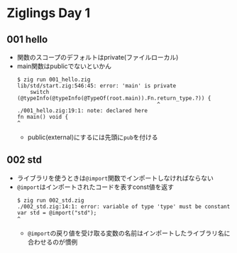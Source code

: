 # Ziglings Day 1

## 001 hello

* 関数のスコープのデフォルトはprivate(ファイルローカル)
* main関数はpublicでないといかん
  ```shell
  $ zig run 001_hello.zig
  lib/std/start.zig:546:45: error: 'main' is private
      switch (@typeInfo(@typeInfo(@TypeOf(root.main)).Fn.return_type.?)) {
                                              ^
  ./001_hello.zig:19:1: note: declared here
  fn main() void {
  ^
  ```
  * public(external)にするには先頭に`pub`を付ける

## 002 std

* ライブラリを使うときは`@import`関数でインポートしなければならない
* `@import`はインポートされたコードを表すconst値を返す
  ```shell
  $ zig run 002_std.zig
  ./002_std.zig:14:1: error: variable of type 'type' must be constant
  var std = @import("std");
  ^
  ```
  * `@import`の戻り値を受け取る変数の名前はインポートしたライブラリ名に合わせるのが慣例
